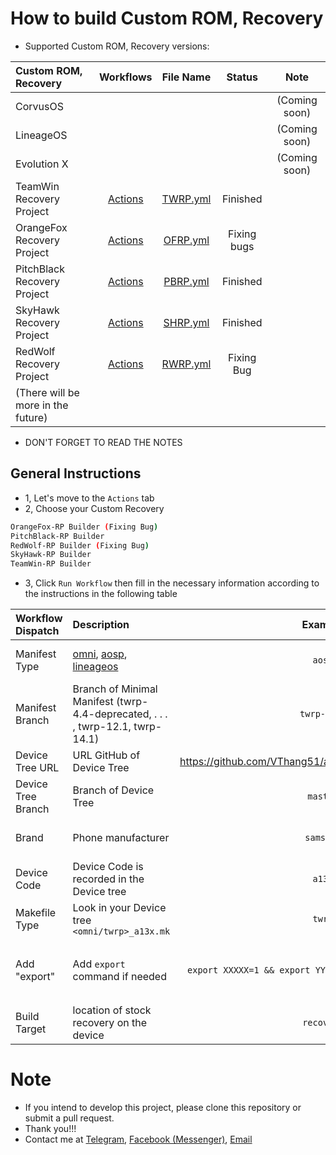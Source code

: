 # How to build Custom ROM, Recovery
- Supported Custom ROM, Recovery versions:

| Custom ROM, Recovery | Workflows | File Name | Status | Note |
| :------------------- | :-------: | :-------: | :----: | :--: |
| CorvusOS |  |  |  | (Coming soon) |
| LineageOS |  |  |  | (Coming soon) |
| Evolution X |  |  |  | (Coming soon) |
| TeamWin Recovery Project | [Actions](https://github.com/VThang51/Recovery-Builder-Workflows/actions/workflows/TWRP.yml) | [TWRP.yml](.github/workflows/TWRP.yml) | Finished  |  |
| OrangeFox Recovery Project | [Actions](https://github.com/VThang51/Recovery-Builder-Workflows/actions/workflows/OFRP.yml) | [OFRP.yml](.github/workflows/OFRP.yml) | Fixing bugs |  |
| PitchBlack Recovery Project | [Actions](https://github.com/VThang51/Recovery-Builder-Workflows/actions/workflows/PBRP.yml) | [PBRP.yml](.github/workflows/PBRP.yml) | Finished |  |
| SkyHawk Recovery Project | [Actions](https://github.com/VThang51/Recovery-Builder-Workflows/actions/workflows/SHRP.yml) | [SHRP.yml](.github/workflows/SHRP.yml) | Finished |  |
| RedWolf Recovery Project | [Actions](https://github.com/VThang51/Recovery-Builder-Workflows/actions/workflows/RWRP.yml) | [RWRP.yml](.github/workflows/RWRP.yml) | Fixing Bug |  |
| (There will be more in the future) |  |  |  |  |

- DON'T FORGET TO READ THE NOTES
## General Instructions
- 1, Let's move to the `Actions` tab
- 2, Choose your Custom Recovery
```bash
OrangeFox-RP Builder (Fixing Bug)
PitchBlack-RP Builder
RedWolf-RP Builder (Fixing Bug)
SkyHawk-RP Builder
TeamWin-RP Builder
```
- 3, Click `Run Workflow` then fill in the necessary information according to the instructions in the following table

| Workflow Dispatch | Description | Example | Find where? | Note |
| :---------------- | :---------- | :-----: | :---------: | :--: |
| Manifest Type | [omni](https://github.com/minimal-manifest-twrp/platform_manifest_twrp_omni), [aosp](https://github.com/minimal-manifest-twrp/platform_manifest_twrp_aosp), [lineageos](https://github.com/minimal-manifest-twrp/platform_manifest_twrp_lineageos) | `aosp` | Look in the tail of the Manifest link  github.com/minimal-manifest-twrp/platform_manifest_twrp_(`omni`/`aosp`/`lineageos`) |  |
| Manifest Branch | Branch of Minimal Manifest (twrp-4.4-deprecated, . . . , twrp-12.1, twrp-14.1) | `twrp-12.1` | Search in the respective Manifest link |  |
| Device Tree URL | URL GitHub of Device Tree | https://github.com/VThang51/android_device_samsung_a13 | GitHub | Make sure the Repository is set as `Public` |
| Device Tree Branch | Branch of Device Tree | `master` | ![](https://raw.githubusercontent.com/VThang51/ROM_Recovery-Builder-Workflows/main/sh/Guide1.png) |  |
| Brand | Phone manufacturer | `samsung` | You can find it in the `BoardConfig.mk` file  DEVICE_PATH := device/`samsung`/$(DEVICE_CODENAME) |  |
| Device Code | Device Code is recorded in the Device tree | `a13x` | You can find it in the `BoardConfig.mk` file  DEVICE_CODENAME := `a13x` |  |
| Makefile Type | Look in your Device tree `<omni/twrp>_a13x.mk` | `twrp` | `twrp`_a13x.mk |
| Add "export" | Add `export` command if needed | `export XXXXX=1 && export YYYYY=true && export ZZZZZ=1` | Search in Minimal Manifest or [Google](http://google.com) | Adding `export ALLOW_MISSING_DEPENDENCIES=true` was not necessary since I added it to the Workflow (and Don't forget to add `&&`) |
| Build Target | location of stock recovery on the device | `recovery` | mka `recovery`image |

# Note
- If you intend to develop this project, please clone this repository or submit a pull request.
- Thank you!!! 
- Contact me at [Telegram](https://t.me/VThang51), [Facebook (Messenger)](https://m.me/thang.nguyenviet.05112007), [Email](mailto:vietthang0511.2@gmail.com)
